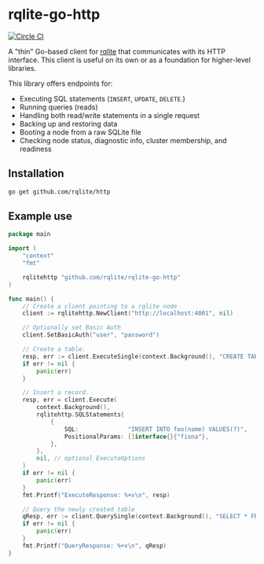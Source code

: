 # rqlite-go-http
[![Circle CI](https://circleci.com/gh/rqlite/rqlite-go-http/tree/master.svg?style=svg)](https://circleci.com/gh/rqlite/rqlite-go-http/tree/master)

A "thin" Go-based client for [rqlite](https://github.com/rqlite/rqlite) that communicates with its HTTP interface. This client is useful on its own or as a foundation for higher-level libraries.

This library offers endpoints for:

- Executing SQL statements (`INSERT`, `UPDATE`, `DELETE`.)
- Running queries (reads)
- Handling both read/write statements in a single request
- Backing up and restoring data
- Booting a node from a raw SQLite file
- Checking node status, diagnostic info, cluster membership, and readiness

## Installation

```bash
go get github.com/rqlite/http
```

## Example use

```Go
package main

import (
	"context"
	"fmt"

	rqlitehttp "github.com/rqlite/rqlite-go-http"
)

func main() {
	// Create a client pointing to a rqlite node
	client := rqlitehttp.NewClient("http://localhost:4001", nil)

	// Optionally set Basic Auth
	client.SetBasicAuth("user", "password")

	// Create a table.
	resp, err := client.ExecuteSingle(context.Background(), "CREATE TABLE foo (id INTEGER PRIMARY KEY, name TEXT)")
	if err != nil {
		panic(err)
	}

	// Insert a record.
	resp, err = client.Execute(
		context.Background(),
		rqlitehttp.SQLStatements{
			{
				SQL:              "INSERT INTO foo(name) VALUES(?)",
				PositionalParams: []interface{}{"fiona"},
			},
		},
		nil, // optional ExecuteOptions
	)
	if err != nil {
		panic(err)
	}
	fmt.Printf("ExecuteResponse: %+v\n", resp)

	// Query the newly created table
	qResp, err := client.QuerySingle(context.Background(), "SELECT * FROM foo")
	if err != nil {
		panic(err)
	}
	fmt.Printf("QueryResponse: %+v\n", qResp)
}
```
